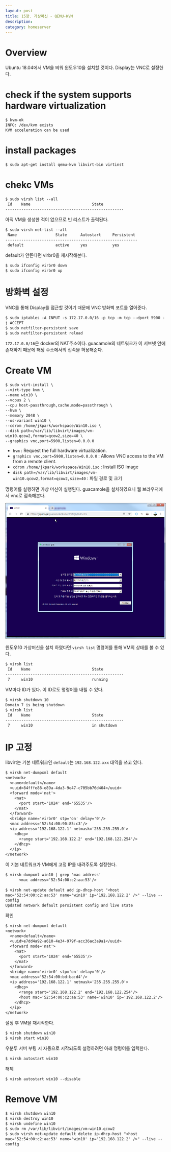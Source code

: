 ```yaml
---
layout: post
title: 15장. 가상머신 - QEMU-KVM
description: 
category: homeserver
---
```


# Overview

Ubuntu 18.04에서 VM을 띄워 윈도우10을 설치할 것이다. 
Display는 VNC로 설정한다.

# check if the system supports hardware virtualization

```
$ kvm-ok
INFO: /dev/kvm exists
KVM acceleration can be used
```

# install packages

```
$ sudo apt-get install qemu-kvm libvirt-bin virtinst
```

# chekc VMs

```
$ sudo virsh list --all
 Id    Name                           State
----------------------------------------------------

```

아직 VM을 생성한 적이 없으므로 빈 리스트가 출력된다.

```
$ sudo virsh net-list --all
 Name                 State      Autostart     Persistent
----------------------------------------------------------
 default              active     yes           yes

```

default가 안뜬다면 virbr0을 재시작해본다.

```
$ sudo ifconfig virbr0 down
$ sudo ifconfig virbr0 up
```


# 방화벽 설정

VNC를 통해 Display를 접근할 것이기 때문에 VNC 방화벽 포트를 열어준다.

```
$ sudo iptables -A INPUT -s 172.17.0.0/16 -p tcp -m tcp --dport 5900 -j ACCEPT
$ sudo netfilter-persistent save
$ sudo netfilter-persistent reload
```

`172.17.0.0/16`은 docker의 NAT주소이다. guacamole의 네트워크가 이 서브넷 안에 존재하기 때문에 해당 주소에서의 접속을 허용해준다.


# Create VM

```
$ sudo virt-install \
--virt-type kvm \
--name win10 \
--vcpus 2 \
--cpu host-passthrough,cache.mode=passthrough \
--hvm \
--memory 2048 \
--os-variant win10 \
--cdrom /home/jkpark/workspace/Win10.iso \
--disk path=/var/lib/libvirt/images/vm-win10.qcow2,format=qcow2,size=40 \
--graphics vnc,port=5900,listen=0.0.0.0
```

- `hvm` : Request the full hardware virtualization.
- `graphics vnc,port=5900,listen=0.0.0.0` : Allows VNC access to the VM from a remote client.
- `cdrom /home/jkpark/workspace/Win10.iso` : Install ISO image
- `disk path=/var/lib/libvirt/images/vm-win10.qcow2,format=qcow2,size=40` : 파일 경로 및 크기

명령어를 실행하면 가상 머신이 실행된다. guacamole을 설치하였으니 웹 브라우저에서 vnc로 접속해본다.

![access via VNC](/images/ubuntu1804/guacamole02.png)

윈도우10 가상머신을 설치 하였다면 `virsh list` 명령어를 통해 VM의 상태를 볼 수 있다.

```
$ virsh list
 Id    Name                           State
----------------------------------------------------
 7     win10                          running
```

VM마다 ID가 있다. 이 ID로도 명령어를 내릴 수 있다.

```
$ virsh shutdown 10
Domain 7 is being shutdown
$ virsh list
 Id    Name                           State
----------------------------------------------------
 7     win10                          in shutdown
```

# IP 고정

libvirt는 기본 네트워크인 `default`는 `192.168.122.xxx` 대역을 쓰고 있다.

```
$ virsh net-dumpxml default
<network>
  <name>default</name>
  <uuid>84fffe88-e89a-4da3-9e47-c705bb76d404</uuid>
  <forward mode='nat'>
    <nat>
      <port start='1024' end='65535'/>
    </nat>
  </forward>
  <bridge name='virbr0' stp='on' delay='0'/>
  <mac address='52:54:00:90:85:c3'/>
  <ip address='192.168.122.1' netmask='255.255.255.0'>
    <dhcp>
      <range start='192.168.122.2' end='192.168.122.254'/>
    </dhcp>
  </ip>
</network>
```

이 기본 네트워크가 VM에게 고정 IP를 내려주도록 설정한다.

```
$ virsh dumpxml win10 | grep 'mac address'
      <mac address='52:54:00:c2:aa:53'/>

$ virsh net-update default add ip-dhcp-host "<host mac='52:54:00:c2:aa:53' name='win10' ip='192.168.122.2' />" --live --config
Updated network default persistent config and live state
```

확인

```
$ virsh net-dumpxml default
<network>
  <name>default</name>
  <uuid>e7dd4a92-a610-4e34-979f-acc36ac3a9a1</uuid>
  <forward mode='nat'>
    <nat>
      <port start='1024' end='65535'/>
    </nat>
  </forward>
  <bridge name='virbr0' stp='on' delay='0'/>
  <mac address='52:54:00:bd:ba:d4'/>
  <ip address='192.168.122.1' netmask='255.255.255.0'>
    <dhcp>
      <range start='192.168.122.2' end='192.168.122.254'/>
      <host mac='52:54:00:c2:aa:53' name='win10' ip='192.168.122.2'/>
    </dhcp>
  </ip>
</network>
```

설정 후 VM을 재시작한다.

```
$ virsh shutdown win10
$ virsh start win10
```

우분투 서버 부팅 시 자동으로 시작되도록 설정하려면 아래 명령어를 입력한다.

```
$ virsh autostart win10
```

해제

```
$ virsh autostart win10 --disable
```

# Remove VM

```
$ virsh shutdown win10
$ virsh destroy win10
$ virsh undefine win10
$ sudo rm /var/lib/libvirt/images/vm-win10.qcow2
$ sudo virsh net-update default delete ip-dhcp-host "<host mac='52:54:00:c2:aa:53' name='win10' ip='192.168.122.2' />" --live --config
```
